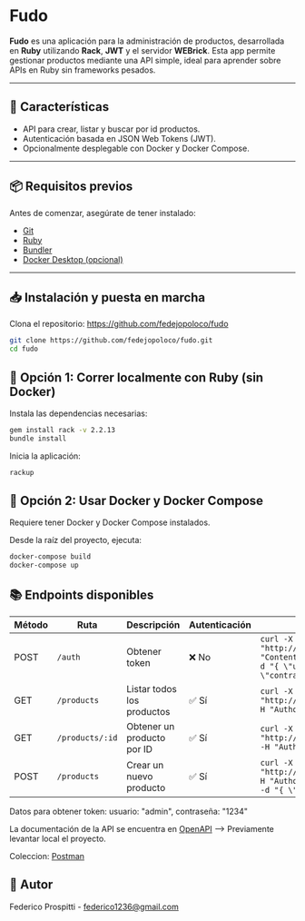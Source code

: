 # Fudo

**Fudo** es una aplicación para la administración de productos, desarrollada en **Ruby** utilizando **Rack**, **JWT** y el servidor **WEBrick**. Esta app permite gestionar productos mediante una API simple, ideal para aprender sobre APIs en Ruby sin frameworks pesados.

---

## 🚀 Características

- API para crear, listar y buscar por id productos.
- Autenticación basada en JSON Web Tokens (JWT).
- Opcionalmente desplegable con Docker y Docker Compose.

---

## 📦 Requisitos previos

Antes de comenzar, asegúrate de tener instalado:

- [Git](https://git-scm.com/downloads)
- [Ruby](https://rubyinstaller.org/)
- [Bundler](https://bundler.io/)  
- [Docker Desktop (opcional)](https://www.docker.com/products/docker-desktop/)

---

## 📥 Instalación y puesta en marcha

Clona el repositorio: https://github.com/fedejopoloco/fudo
```bash
git clone https://github.com/fedejopoloco/fudo.git
cd fudo
```

## 🔧 Opción 1: Correr localmente con Ruby (sin Docker)

Instala las dependencias necesarias:

```bash
gem install rack -v 2.2.13
bundle install
```
Inicia la aplicación:

```bash
rackup
```

## 🐳 Opción 2: Usar Docker y Docker Compose
Requiere tener Docker y Docker Compose instalados.

Desde la raíz del proyecto, ejecuta:

```bash
docker-compose build
docker-compose up
```
## 📚 Endpoints disponibles

| Método | Ruta            | Descripción                      | Autenticación | Curl                                                                                                                                     |
| ------ | --------------- | -------------------------------- | ------------- | ---------------------------------------------------------------------------------------------------------------------------------------- |
| POST   | `/auth`         | Obtener token                    | ❌ No         |`curl -X POST "http://localhost:9292/auth" -H "Content-Type: application/json" -d "{ \"usuario\": \"admin\", \"contraseña\": \"1234\" }"`   |
| GET    | `/products`     | Listar todos los productos       | ✅ Sí         |`curl -X GET "http://localhost:9292/products" -H "Authorization: Bearer {token}" `                                                          |
| GET    | `/products/:id` | Obtener un producto por ID       | ✅ Sí         |`curl -X GET "http://localhost:9292/products/1" -H "Authorization: Bearer {token}"`                                                         |
| POST   | `/products`     | Crear un nuevo producto          | ✅ Sí         |`curl -X POST "http://localhost:9292/products" -H "Authorization: Bearer {token}"  -d "{ \"nombre\": \"Mesa\"}"`                            |

Datos para obtener token: usuario: "admin", contraseña: "1234"

La documentación de la API se encuentra en [OpenAPI](http://localhost:9292/docs/index.html) --> Previamente levantar local el proyecto.

Coleccion: [Postman](https://www.postman.com/fprospitti/federico-prospitti/collection/yukn6l3/fudo)

## 👤 Autor
Federico Prospitti - federico1236@gmail.com

